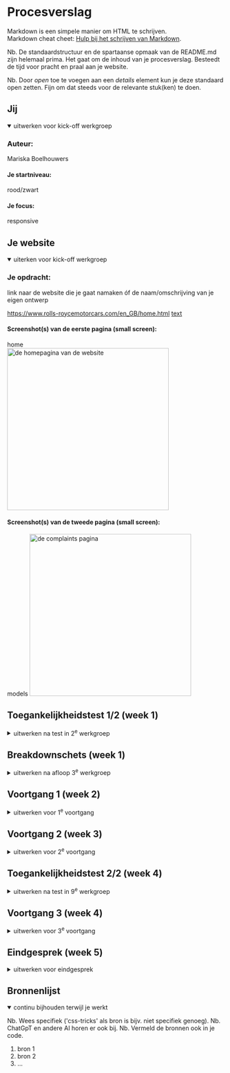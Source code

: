 # Procesverslag
Markdown is een simpele manier om HTML te schrijven.  
Markdown cheat cheet: [Hulp bij het schrijven van Markdown](https://github.com/adam-p/markdown-here/wiki/Markdown-Cheatsheet).

Nb. De standaardstructuur en de spartaanse opmaak van de README.md zijn helemaal prima. Het gaat om de inhoud van je procesverslag. Besteedt de tijd voor pracht en praal aan je website.

Nb. Door *open* toe te voegen aan een *details* element kun je deze standaard open zetten. Fijn om dat steeds voor de relevante stuk(ken) te doen.





## Jij

<details open>
  <summary>uitwerken voor kick-off werkgroep</summary>

  ### Auteur:
  Mariska Boelhouwers

  #### Je startniveau:
  rood/zwart 

  #### Je focus:
  responsive
 
</details>





## Je website

<details open>
  <summary>uiterken voor kick-off werkgroep</summary>

  ### Je opdracht:
  link naar de website die je gaat namaken óf de naam/omschrijving van je eigen ontwerp

  https://www.rolls-roycemotorcars.com/en_GB/home.html
[text](https://www.rolls-roycemotorcars.com/content/dam/rrmc/marketUK/rollsroycemotorcars_com/6-11-complaints-procedure/page-properties/rrmc-complaints-procedures-hero-m.jpg/jcr%3Acontent/renditions/original)
  #### Screenshot(s) van de eerste pagina (small screen): 
  home  
  <img src="readme-images/home.png" width="375px" alt="de homepagina van de website">

  #### Screenshot(s) van de tweede pagina (small screen):
  models 
  <img src="readme-images/complaints.png" width="375px" alt="de complaints pagina">
 
</details>



## Toegankelijkheidstest 1/2 (week 1)

<details>
  <summary>uitwerken na test in 2<sup>e</sup> werkgroep</summary>

  ### Bevindingen
  Lijst met je bevindingen die in de test naar voren kwamen:
  1. het was best ingewikkeld om een screenreader te gebruiken. zeker omdat ik het nog nooit gebruikt had

  2. de screenreaader las als een van de eerste dingen de links uit de footer voor en de website scrolde niet mee naar aar op de site deze stonden.

  3. er is wel een visuele aanduiding voor de focus maar de website scrolt vaak niet automatisch door naar waar op de website de focus ligt dus

  4. de website houd ook geen rekening met de voorkeuren van de gebruiker. er is bijvoorbeeld geen verandering te zien al kies je darkmode of lightmode ook is er niks gedaan voor reduced motion zoals minder animaties of geen achtergrond videos

  5. er missen best wat dingen qua toegangkelijkheid op deze website
</details>



## Breakdownschets (week 1)

<details>
  <summary>uitwerken na afloop 3<sup>e</sup> werkgroep</summary>

  ### de hele pagina: 
  <img src="readme-images/breakdown_home.png" width="375px" alt="breakdown van de hele pagina">

  ### dynamisch deel (menu klein): 
  <img src="readme-images/breakdown_dynamisch1.png" width="375px" alt="breakdown van een dynamisch deel (menu klein)">

  ### wellicht nog een dynamisch deel (menu groot): 
  <img src="readme-images/breakdown_dynamisch2.png" width="375px" alt="breakdown van nog een dynamisch deel (menu groot)">

</details>





## Voortgang 1 (week 2)

<details>
  <summary>uitwerken voor 1<sup>e</sup> voortgang</summary>

  ### Stand van zaken
  ik heb al een redelijk goed begin gemaakt voor mijn eerste pagina door de html te schrijven en alvast een beetje css toe te passen 


  ### Verslag van meeting
  hier na afloop snel de uitkomsten van de meeting vastleggen

  ik ben goed onderweg
  had tot nu toe niet echt vragen

</details>





## Voortgang 2 (week 3)

<details>
  <summary>uitwerken voor 2<sup>e</sup> voortgang</summary>

  ### Stand van zaken
  het schrijven van de code gaat prima maar ik heb wat moeite met het kiezen van een 2e pagina



  ### Verslag van meeting
  hier na afloop snel de uitkomsten van de meeting vastleggen

  -ik mag niet de 2e laag van het hamburgermenu kiezen als 2e pagina
  

</details>





## Toegankelijkheidstest 2/2 (week 4)

<details>
  <summary>uitwerken na test in 9<sup>e</sup> werkgroep</summary>

  ### Bevindingen
  Lijst met je bevindingen die in de test naar voren kwamen (geef ook aan wat er verbeterd is):

</details>





## Voortgang 3 (week 4)

<details>
  <summary>uitwerken voor 3<sup>e</sup> voortgang</summary>

  ### Stand van zaken
  ik heb wat problemen met het maken vn een custom curser verder gaat het wel oke


  ### Verslag van meeting
  hier na afloop snel de uitkomsten van de meeting vastleggen

  -heb wat ideeen voor de cursor
  -ik loop mischien een beetje achter

</details>





## Eindgesprek (week 5)

<details>
  <summary>uitwerken voor eindgesprek</summary>

  ### Je uitkomst - karakteristiek screenshots:
  <img src="readme-images/dummy-plaatje.jpg" width="375px" alt="uitomst opdracht 1">


  ### Dit ging goed/Heb ik geleerd: 
  Korte omschrijving met plaatjes

  <img src="readme-images/dummy-plaatje.jpg" width="375px" alt="top">


  ### Dit was lastig/Is niet gelukt:
  Korte omschrijving met plaatjes

  <img src="readme-images/dummy-plaatje.jpg" width="375px" alt="bummer">
</details>





## Bronnenlijst

<details open>
  <summary>continu bijhouden terwijl je werkt</summary>

  Nb. Wees specifiek ('css-tricks' als bron is bijv. niet specifiek genoeg). 
  Nb. ChatGpT en andere AI horen er ook bij.
  Nb. Vermeld de bronnen ook in je code.

  1. bron 1
  2. bron 2
  3. ...

</details>